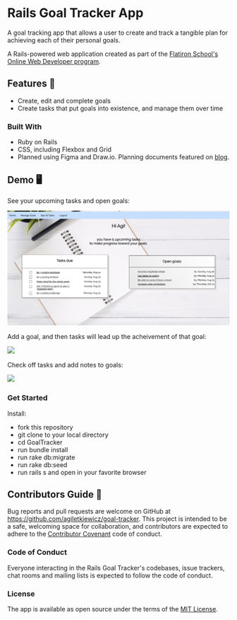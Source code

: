# Rails Goal Tracker App

A goal tracking app that allows a user to create and track a tangible plan for achieving each of their personal goals.

A Rails-powered web application created as part of the [Flatiron School's Online Web Developer program](https://flatironschool.com/).


## Features 🌟

* Create, edit and complete goals
* Create tasks that put goals into existence, and manage them over time

### Built With 

* Ruby on Rails
* CSS, including Flexbox and Grid
* Planned using Figma and Draw.io. Planning documents featured on [blog](https://medium.com/agi-coding-bootcamp/successfully-planning-a-software-engineering-bootcamp-project-8536b5a81180).

## Demo 🖥

See your upcoming tasks and open goals:

![](homepage.png)


Add a goal, and then tasks will lead up the acheivement of that goal:

![](goal.gif)


Check off tasks and add notes to goals:

![](tasks.gif)

### Get Started

Install:
* fork this repository
* git clone to your local directory
* cd GoalTracker
* run bundle install
* run rake db:migrate
* run rake db:seed
* run rails s and open in your favorite browser



## Contributors Guide 👋

Bug reports and pull requests are welcome on GitHub at https://github.com/agiletkiewicz/goal-tracker. This project is intended to be a safe, welcoming space for collaboration, and contributors are expected to adhere to the [Contributor Covenant](http://contributor-covenant.org) code of conduct.

### Code of Conduct

Everyone interacting in the Rails Goal Tracker's codebases, issue trackers, chat rooms and mailing lists is expected to follow the code of conduct.

### License

The app is available as open source under the terms of the [MIT License](https://opensource.org/licenses/MIT).
